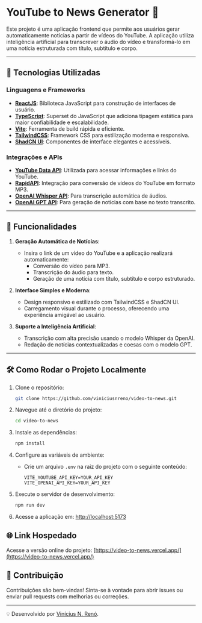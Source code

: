 # YouTube to News Generator 📰

Este projeto é uma aplicação frontend que permite aos usuários gerar automaticamente notícias a partir de vídeos do YouTube. A aplicação utiliza inteligência artificial para transcrever o áudio do vídeo e transformá-lo em uma notícia estruturada com título, subtítulo e corpo.

---

## 🚀 Tecnologias Utilizadas

### Linguagens e Frameworks

- **[ReactJS](https://reactjs.org/)**: Biblioteca JavaScript para construção de interfaces de usuário.
- **[TypeScript](https://www.typescriptlang.org/)**: Superset do JavaScript que adiciona tipagem estática para maior confiabilidade e escalabilidade.
- **[Vite](https://vitejs.dev/)**: Ferramenta de build rápida e eficiente.
- **[TailwindCSS](https://tailwindcss.com/)**: Framework CSS para estilização moderna e responsiva.
- **[ShadCN UI](https://shadcn.dev/)**: Componentes de interface elegantes e acessíveis.

### Integrações e APIs

- **[YouTube Data API](https://developers.google.com/youtube/v3)**: Utilizada para acessar informações e links do YouTube.
- **[RapidAPI](https://rapidapi.com/)**: Integração para conversão de vídeos do YouTube em formato MP3.
- **[OpenAI Whisper API](https://platform.openai.com/docs/guides/whisper)**: Para transcrição automática de áudios.
- **[OpenAI GPT API](https://platform.openai.com/)**: Para geração de notícias com base no texto transcrito.

---

## 📝 Funcionalidades

1. **Geração Automática de Notícias**:

   - Insira o link de um vídeo do YouTube e a aplicação realizará automaticamente:
     - Conversão do vídeo para MP3.
     - Transcrição do áudio para texto.
     - Geração de uma notícia com título, subtítulo e corpo estruturado.

2. **Interface Simples e Moderna**:

   - Design responsivo e estilizado com TailwindCSS e ShadCN UI.
   - Carregamento visual durante o processo, oferecendo uma experiência amigável ao usuário.

3. **Suporte a Inteligência Artificial**:
   - Transcrição com alta precisão usando o modelo Whisper da OpenAI.
   - Redação de notícias contextualizadas e coesas com o modelo GPT.

---

## 🛠️ Como Rodar o Projeto Localmente

1. Clone o repositório:
   ```bash
   git clone https://github.com/viniciusnreno/video-to-news.git
   ```
2. Navegue até o diretório do projeto:
   ```bash
   cd video-to-news
   ```
3. Instale as dependências:
   ```bash
   npm install
   ```
4. Configure as variáveis de ambiente:

   - Crie um arquivo `.env` na raiz do projeto com o seguinte conteúdo:
     ```
     VITE_YOUTUBE_API_KEY=YOUR_API_KEY
     VITE_OPENAI_API_KEY=YOUR_API_KEY
     ```

5. Execute o servidor de desenvolvimento:
   ```bash
   npm run dev
   ```
6. Acesse a aplicação em: [http://localhost:5173](http://localhost:5173)

## 🌐 Link Hospedado

Acesse a versão online do projeto: [https://video-to-news.vercel.app/](https://video-to-news.vercel.app/)

## 🌟 Contribuição

Contribuições são bem-vindas! Sinta-se à vontade para abrir issues ou enviar pull requests com melhorias ou correções.

---

💡 Desenvolvido por [Vinícius N. Renó](https://viniciusreno.vercel.app/).
